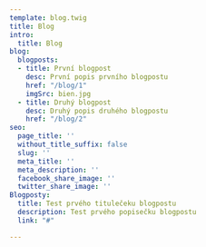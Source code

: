 ```yaml
---
template: blog.twig
title: Blog
intro:
  title: Blog
blog:
  blogposts:
  - title: První blogpost
    desc: První popis prvního blogpostu
    href: "/blog/1"
    imgSrc: bien.jpg
  - title: Druhý blogpost
    desc: Druhý popis druhého blogpostu
    href: "/blog/2"
seo:
  page_title: ''
  without_title_suffix: false
  slug: ''
  meta_title: ''
  meta_description: ''
  facebook_share_image: ''
  twitter_share_image: ''
Blogposty:
  title: Test prvého titulečeku blogpostu
  description: Test prvého popisečku blogpostu
  link: "#"

---
```

